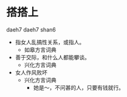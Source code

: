 # 搭搭上
daeh7 daeh7 shan6
+ 指女人乱搞性关系，或指人。
  * 如皋方言词典
+ 善于交际，和什么人都能攀谈。
  * 兴化方言词典
+ 女人作风败坏
  * 兴化方言词典
    - 她是～，不问甚的人，只要有钱就行。
